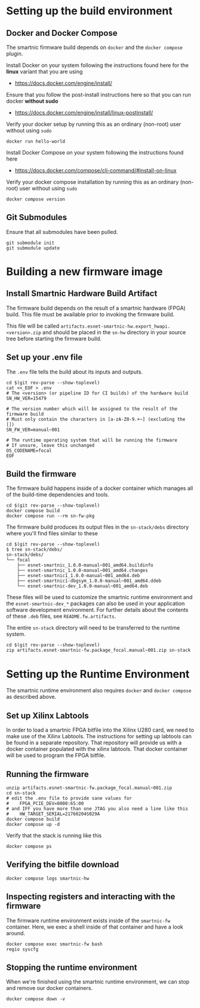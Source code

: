 
Setting up the build environment
================================

Docker and Docker Compose
-------------------------

The smartnic firmware build depends on `docker` and the `docker compose` plugin.

Install Docker on your system following the instructions found here for the **linux** variant that you are using
* https://docs.docker.com/engine/install/

Ensure that you follow the post-install instructions here so that you can run docker **without sudo**
* https://docs.docker.com/engine/install/linux-postinstall/

Verify your docker setup by running this as an ordinary (non-root) user without using `sudo`
```
docker run hello-world
```

Install Docker Compose on your system following the instructions found here
* https://docs.docker.com/compose/cli-command/#install-on-linux

Verify your docker compose installation by running this as an ordinary (non-root) user without using `sudo`
```
docker compose version
```

Git Submodules
--------------
Ensure that all submodules have been pulled.

```
git submodule init
git submodule update
```

Building a new firmware image
=============================


Install Smartnic Hardware Build Artifact
----------------------------------------

The firmware build depends on the result of a smartnic hardware (FPGA) build.  This file must be available prior to invoking the firmware build.

This file will be called `artifacts.esnet-smartnic-hw.export_hwapi.<version>.zip` and should be placed in the `sn-hw` directory in your source tree before starting the firmware build.

Set up your .env file
---------------------

The `.env` file tells the build about its inputs and outputs.

```
cd $(git rev-parse --show-toplevel)
cat <<_EOF > .env
# The <version> (or pipeline ID for CI builds) of the hardware build
SN_HW_VER=15479
 
# The version number which will be assigned to the result of the firmware build
# Must only contain the characters in [a-zA-Z0-9.+~] (excluding the [])
SN_FW_VER=manual~001
 
# The runtime operating system that will be running the firmware
# If unsure, leave this unchanged
OS_CODENAME=focal
EOF
```

Build the firmware
------------------

The firmware build happens inside of a docker container which manages all of the build-time dependencies and tools.

```
cd $(git rev-parse --show-toplevel)
docker compose build
docker compose run --rm sn-fw-pkg
```

The firmware build produces its output files in the `sn-stack/debs` directory where you'll find files similar to these
```
cd $(git rev-parse --show-toplevel)
$ tree sn-stack/debs/
sn-stack/debs/
└── focal
    ├── esnet-smartnic_1.0.0-manual~001_amd64.buildinfo
    ├── esnet-smartnic_1.0.0-manual~001_amd64.changes
    ├── esnet-smartnic1_1.0.0-manual~001_amd64.deb
    ├── esnet-smartnic1-dbgsym_1.0.0-manual~001_amd64.ddeb
    └── esnet-smartnic-dev_1.0.0-manual~001_amd64.deb
```

These files will be used to customize the smartnic runtime environment and the `esnet-smartnic-dev_*` packages can also be used in your application software development environment.  For further details about the contents of these `.deb` files, see `README.fw.artifacts`.

The entire `sn-stack` directory will need to be transferred to the runtime system.

```
cd $(git rev-parse --show-toplevel)
zip artifacts.esnet-smartnic-fw.package_focal.manual~001.zip sn-stack
```


Setting up the Runtime Environment
==================================

The smartnic runtime environment also requires `docker` and `docker compose` as described above.

Set up Xilinx Labtools
----------------------

In order to load a smartnic FPGA bitfile into the Xilinx U280 card, we need to make use of the Xilinx Labtools.  The instructions for setting up labtools can be found in a separate repository.  That repository will provide us with a docker container populated with the xilinx labtools.  That docker container will be used to program the FPGA bitfile.

Running the firmware
--------------------

```
unzip artifacts.esnet-smartnic-fw.package_focal.manual~001.zip
cd sn-stack
# edit the .env file to provide sane values for
#    FPGA_PCIE_DEV=0000:65:00
# and IFF you have more than one JTAG you also need a line like this
#    HW_TARGET_SERIAL=21760204S029A
docker compose build
docker compose up -d
```

Verify that the stack is running like this

```
docker compose ps
```

Verifying the bitfile download
------------------------------

```
docker compose logs smartnic-hw
```

Inspecting registers and interacting with the firmware
------------------------------------------------------

The firmware runtime environment exists inside of the `smartnic-fw` container.  Here, we exec a shell inside of that container and have a look around.

```
docker compose exec smartnic-fw bash
regio syscfg
```

Stopping the runtime environment
--------------------------------

When we're finished using the smartnic runtime environment, we can stop and remove our docker containers.

```
docker compose down -v
```
